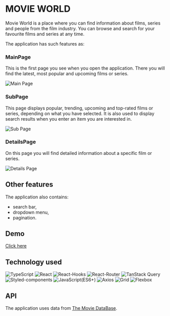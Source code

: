 # MOVIE WORLD

​Movie World is a place where you can find information about films, series and people from the film industry.
You can browse and search for your favourite films and series at any time.

The application has such features as:

### MainPage
This is the first page you see when you open the application. There you will find the latest, most popular and upcoming films or series.

![Main Page](https://i.postimg.cc/rFbK9074/main-page.png)

### SubPage
This page displays popular, trending, upcoming and top-rated films or series, depending on what you have selected. It is also used to display search results when you enter an item you are interested in.

![Sub Page](https://i.postimg.cc/vTKHXk2y/sub-page.png)

### DetailsPage
On this page you will find detailed information about a specific film or series.

![Details Page](https://i.postimg.cc/QxBMVNVd/details-page.png)

## Other features

The application also contains:
- search bar,
- dropdown menu,
- pagination.

## Demo
[Click here](https://krystiangreblowski.github.io/movie-world/)

## Technology used
<p>
<img alt="TypeScript" src="https://img.shields.io/badge/TypeScript-3178C6?logo=TypeScript&logoColor=white&style=flat" />
<img alt="React" src="https://img.shields.io/badge/React-61DAFB?logo=React&logoColor=white&style=flat" />
<img alt="React-Hooks" src="https://img.shields.io/badge/React Hooks-0088CC?logo=React&logoColor=white&style=flat" />
<img alt="React-Router" src="https://img.shields.io/badge/React Router-CA4245?logo=React&logoColor=white&style=flat" />
<img alt="TanStack Query" src="https://img.shields.io/badge/TanStack Query-FF4154?logo=React Query&logoColor=white&style=flat" />
<img alt="Styled-components" src="https://img.shields.io/badge/Styled Components-DB7093?logo=styled-components&logoColor=white&style=flat" />
<img alt="JavaScript(ES6+)" src="https://img.shields.io/badge/JavaScript(ES6+)-F7DF1E?logo=JavaScript&logoColor=white&style=flat" />
<img alt="Axios" src="https://img.shields.io/badge/Axios-5A29E46?logo=Axios&logoColor=white&style=flat" />
<img alt="Grid" src="https://img.shields.io/badge/Grid-E61414?logo=CSS3&logoColor=white&style=flat" />
<img alt="Flexbox" src="https://img.shields.io/badge/Flexbox-7D00FF?logo=CSS3&logoColor=white&style=flat" />
</p>

## API
The application uses data from [The Movie DataBase](https://developer.themoviedb.org/).
